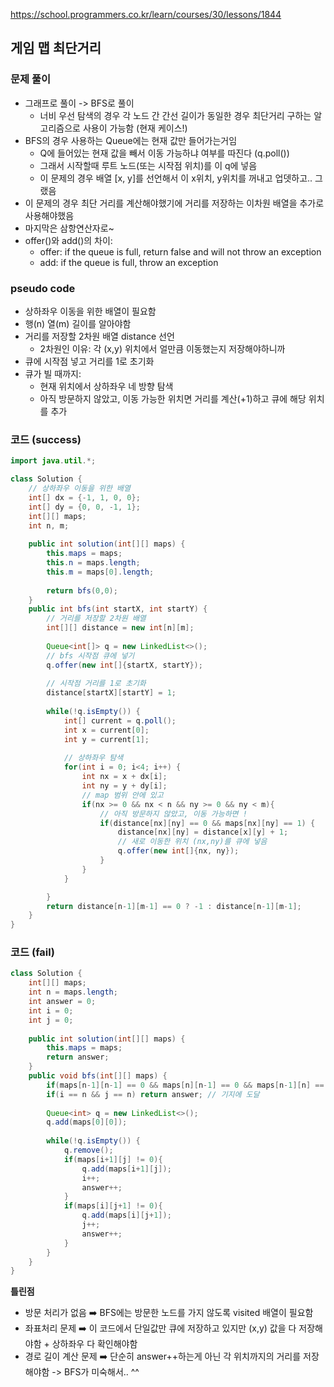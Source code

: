https://school.programmers.co.kr/learn/courses/30/lessons/1844
## 게임 맵 최단거리

### 문제 풀이
- 그래프로 풀이 -> BFS로 풀이
  - 너비 우선 탐색의 경우 각 노드 간 간선 길이가 동일한 경우 최단거리 구하는 알고리즘으로 사용이 가능함 (현재 케이스!)
- BFS의 경우 사용하는 Queue에는 현재 값만 들어가는거임
  - Q에 들어있는 현재 값을 빼서 이동 가능하냐 여부를 따진다 (q.poll())
  - 그래서 시작할때 루트 노드(또는 시작점 위치)를 이 q에 넣음
  - 이 문제의 경우 배열 [x, y]를 선언해서 이 x위치, y위치를 꺼내고 업뎃하고.. 그랬음
- 이 문제의 경우 최단 거리를 계산해야했기에 거리를 저장하는 이차원 배열을 추가로 사용해야했음
- 마지막은 삼항연산자로~
- offer()와 add()의 차이:
  - offer: if the queue is full, return false and will not throw an exception 
  - add: if the queue is full, throw an exception

### pseudo code
- 상하좌우 이동을 위한 배열이 필요함
- 행(n) 열(m) 길이를 알아야함
- 거리를 저장할 2차원 배열 distance 선언
  - 2차원인 이유: 각 (x,y) 위치에서 얼만큼 이동했는지 저장해야하니까
- 큐에 시작점 넣고 거리를 1로 초기화
- 큐가 빌 때까지:
  - 현재 위치에서 상하좌우 네 방향 탐색
  - 아직 방문하지 않았고, 이동 가능한 위치면 거리를 계산(+1)하고 큐에 해당 위치를 추가

### 코드 (success)
```java
import java.util.*;

class Solution {
    // 상하좌우 이동을 위한 배열
    int[] dx = {-1, 1, 0, 0};
    int[] dy = {0, 0, -1, 1};
    int[][] maps;
    int n, m;
    
    public int solution(int[][] maps) {
        this.maps = maps;
        this.n = maps.length;
        this.m = maps[0].length;
        
        return bfs(0,0);
    }
    public int bfs(int startX, int startY) {
        // 거리를 저장할 2차원 배열
        int[][] distance = new int[n][m];
        
        Queue<int[]> q = new LinkedList<>();
        // bfs 시작점 큐에 넣기
        q.offer(new int[]{startX, startY});
        
        // 시작점 거리를 1로 초기화
        distance[startX][startY] = 1;
        
        while(!q.isEmpty()) {
            int[] current = q.poll();
            int x = current[0];
            int y = current[1];
            
            // 상하좌우 탐색
            for(int i = 0; i<4; i++) {
                int nx = x + dx[i];
                int ny = y + dy[i];
                // map 범위 안에 있고
                if(nx >= 0 && nx < n && ny >= 0 && ny < m){
                    // 아직 방문하지 않았고, 이동 가능하면 !
                    if(distance[nx][ny] == 0 && maps[nx][ny] == 1) {
                        distance[nx][ny] = distance[x][y] + 1;
                        // 새로 이동한 위치 (nx,ny)를 큐에 넣음
                        q.offer(new int[]{nx, ny});
                    }
                }
            }

        }
        return distance[n-1][m-1] == 0 ? -1 : distance[n-1][m-1];
    }
}
```

### 코드 (fail)
```java
class Solution {
    int[][] maps;
    int n = maps.length;
    int answer = 0;
    int i = 0;
    int j = 0;
    
    public int solution(int[][] maps) {
        this.maps = maps;
        return answer;
    }
    public void bfs(int[][] maps) {
        if(maps[n-1][n-1] == 0 && maps[n][n-1] == 0 && maps[n-1][n] == 0) return -1; // 기지 막힘
        if(i == n && j == n) return answer; // 기지에 도달
        
        Queue<int> q = new LinkedList<>();
        q.add(maps[0][0]);
        
        while(!q.isEmpty()) {
            q.remove();
            if(maps[i+1][j] != 0){
                q.add(maps[i+1][j]);
                i++;
                answer++;
            }
            if(maps[i][j+1] != 0){
                q.add(maps[i][j+1]);
                j++;
                answer++;
            }
        }
    }
}
```
**틀린점**
- 방문 처리가 없음 ➡️ BFS에는 방문한 노드를 가지 않도록 visited 배열이 필요함
- 좌표처리 문제 ➡️ 이 코드에서 단일값만 큐에 저장하고 있지만 (x,y) 값을 다 저장해야함 + 상하좌우 다 확인해야함
- 경로 길이 계산 문제 ➡️ 단순히 answer++하는게 아닌 각 위치까지의 거리를 저장해야함
-> BFS가 미숙해서.. ^^
